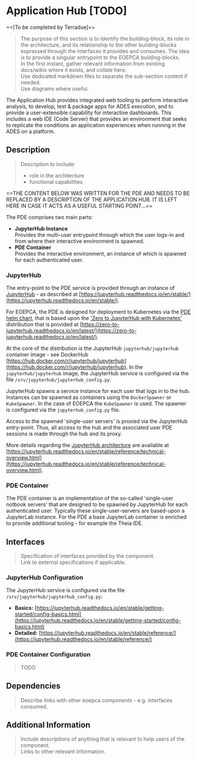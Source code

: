 # Application Hub [TODO]

==[To be completed by Terradue]==

> The purpose of this section is to identify the building-block, its role in the architecture, and its relationship to the other building-blocks expressed through the interfaces it provides and consumes. The idea is to provide a singular entrypoint to the EOEPCA building-blocks.<br>
> In the first instant, gather relevant information from existing docs/wikis where it exists, and collate here.<br>
> Use dedicated markdown files to separate the sub-section content if needed.<br>
> Use diagrams where useful.

The Application Hub provides integrated web tooling to perform interactive analysis, to develop, test & package apps for ADES execution, and to provide a user-extensible capability for interactive dashboards. This includes a web IDE (Code Server) that provides an environment that seeks to replicate the conditions an application experiences when running in the ADES on a platform.

## Description

> Description to include:
> 
> * role in the architecture
> * functional capabilities

==THE CONTENT BELOW WAS WRITTEN FOR THE PDE AND NEEDS TO BE REPLACED BY A DESCRIPTION OF THE APPLICATION HUB. IT IS LEFT HERE IN CASE IT ACTS AS A USEFUL STARTING POINT...==

The PDE comprises two main parts:

* **JupyterHub Instance**<br>
  Provides the multi-user entrypoint through which the user logs-in and from where their interactive environment is spawned.
* **PDE Container**<br>
  Provides the interactive environment, an instance of which is spawned for each authenticated user.

### JupyterHub

The entry-point to the PDE service is provided through an instance of [JupyterHub](https://jupyter.org/hub) - as described at [https://jupyterhub.readthedocs.io/en/stable/](https://jupyterhub.readthedocs.io/en/stable/).

For EOEPCA, the PDE is designed for deployment to Kubernetes via the [PDE helm chart](https://github.com/EOEPCA/helm-charts/tree/main/charts/pde-jupyterhub), that is based upon the ['Zero to JupyterHub with Kubernetes'](https://zero-to-jupyterhub.readthedocs.io/en/latest/) distribution that is provided at [https://zero-to-jupyterhub.readthedocs.io/en/latest/](https://zero-to-jupyterhub.readthedocs.io/en/latest/).

At the core of the distribution is the JupyterHub `jupyterhub/jupyterhub` container image - see DockerHub [https://hub.docker.com/r/jupyterhub/jupyterhub](https://hub.docker.com/r/jupyterhub/jupyterhub). In the `jupyterhub/jupyterhub` image, the JupyterHub service is configured via the file `/srv/jupyterhub/jupyterhub_config.py`.

JupyterHub spawns a service instance for each user that logs in to the hub. Instances can be spawned as containers using the `DockerSpawner` or `KubeSpawner`. In the case of EOEPCA the `KubeSpawner` is used. The spawner is configured via the `jupyterhub_config.py` file.

Access to the spawned 'single-user servers' is proxied via the JupyterHub entry-point. Thus, all access to the hub and the associated user PDE sessions is made through the hub and its proxy.

More details regarding the [JupyterHub architecture](https://jupyterhub.readthedocs.io/en/stable/reference/technical-overview.html) are available at [https://jupyterhub.readthedocs.io/en/stable/reference/technical-overview.html](https://jupyterhub.readthedocs.io/en/stable/reference/technical-overview.html).

### PDE Container

The PDE container is an implementation of the so-called 'single-user notbook servers' that are designed to be spawned by JupyterHub for each authenticated user. Typically these single-user-servers are based-upon a JupyterLab instance. For the PDE a base JupyterLab container is enriched to provide additional tooling - for example the Theia IDE.


## Interfaces

> Specification of interfaces provided by the component.<br>
> Link to external specifications if applicable.

### JupyterHub Configuration

The JupyterHub service is configured via the file `/srv/jupyterhub/jupyterhub_config.py`:

* **Basics:** [https://jupyterhub.readthedocs.io/en/stable/getting-started/config-basics.html](https://jupyterhub.readthedocs.io/en/stable/getting-started/config-basics.html)
* **Detailed:** [https://jupyterhub.readthedocs.io/en/stable/reference/](https://jupyterhub.readthedocs.io/en/stable/reference/)

### PDE Container Configuration

> TODO

## Dependencies

> Describe links with other eoepca components - e.g. interfaces consumed.

## Additional Information

> Include descriptions of anything that is relevant to help users of the component.<br>
> Links to other relevant information.
